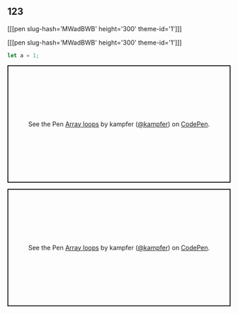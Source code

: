 ## 123

[[[pen slug-hash='MWadBWB' height='300' theme-id='1']]]

  [[[pen slug-hash='MWadBWB' height='300' theme-id='1']]]

```javascript
let a = 1;
```

<p class="codepen" data-height="265" data-theme-id="dark" data-default-tab="result" data-user="kampfer" data-slug-hash="MWadBWB" style="height: 265px; box-sizing: border-box; display: flex; align-items: center; justify-content: center; border: 2px solid; margin: 1em 0; padding: 1em;" data-pen-title="Array loops">
  <span>See the Pen <a href="https://codepen.io/kampfer/pen/MWadBWB">
  Array loops</a> by kampfer (<a href="https://codepen.io/kampfer">@kampfer</a>)
  on <a href="https://codepen.io">CodePen</a>.</span>
</p>

<p class="codepen" data-height="265" data-theme-id="dark" data-default-tab="result" data-user="kampfer" data-slug-hash="MWadBWB" style="height: 265px; box-sizing: border-box; display: flex; align-items: center; justify-content: center; border: 2px solid; margin: 1em 0; padding: 1em;" data-pen-title="Array loops">
  <span>See the Pen <a href="https://codepen.io/kampfer/pen/MWadBWB">
  Array loops</a> by kampfer (<a href="https://codepen.io/kampfer">@kampfer</a>)
  on <a href="https://codepen.io">CodePen</a>.</span>
</p>

<script async src="https://static.codepen.io/assets/embed/ei.js"></script>
